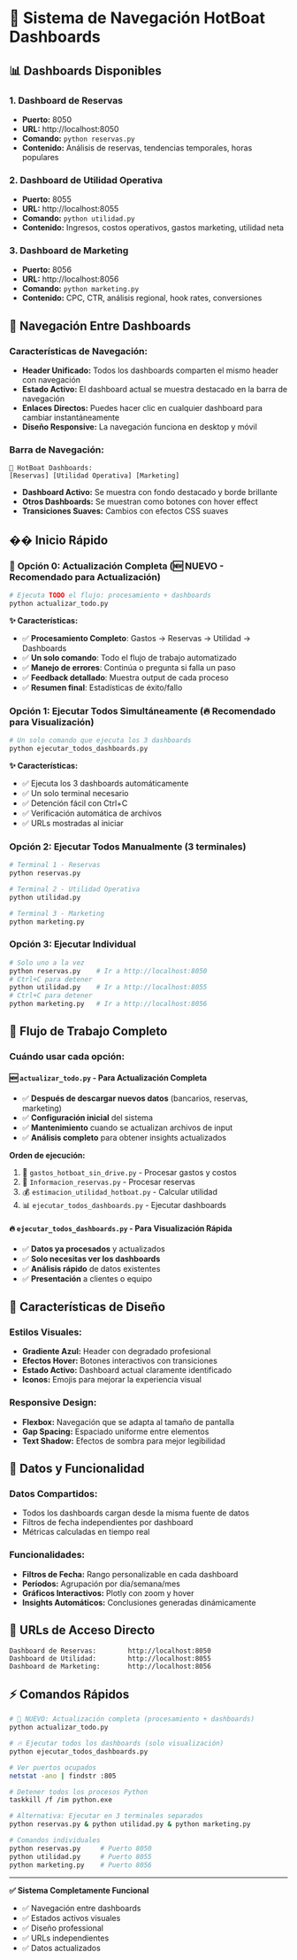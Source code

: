 # 🚤 Sistema de Navegación HotBoat Dashboards

## 📊 Dashboards Disponibles

### 1. Dashboard de Reservas
- **Puerto:** 8050
- **URL:** http://localhost:8050
- **Comando:** `python reservas.py`
- **Contenido:** Análisis de reservas, tendencias temporales, horas populares

### 2. Dashboard de Utilidad Operativa  
- **Puerto:** 8055
- **URL:** http://localhost:8055
- **Comando:** `python utilidad.py`
- **Contenido:** Ingresos, costos operativos, gastos marketing, utilidad neta

### 3. Dashboard de Marketing
- **Puerto:** 8056
- **URL:** http://localhost:8056
- **Comando:** `python marketing.py`
- **Contenido:** CPC, CTR, análisis regional, hook rates, conversiones

## 🔄 Navegación Entre Dashboards

### Características de Navegación:
- **Header Unificado:** Todos los dashboards comparten el mismo header con navegación
- **Estado Activo:** El dashboard actual se muestra destacado en la barra de navegación
- **Enlaces Directos:** Puedes hacer clic en cualquier dashboard para cambiar instantáneamente
- **Diseño Responsive:** La navegación funciona en desktop y móvil

### Barra de Navegación:
```
🚤 HotBoat Dashboards:
[Reservas] [Utilidad Operativa] [Marketing]
```

- **Dashboard Activo:** Se muestra con fondo destacado y borde brillante
- **Otros Dashboards:** Se muestran como botones con hover effect
- **Transiciones Suaves:** Cambios con efectos CSS suaves

## �� Inicio Rápido

### 🔄 **Opción 0: Actualización Completa (🆕 NUEVO - Recomendado para Actualización)**
```bash
# Ejecuta TODO el flujo: procesamiento + dashboards
python actualizar_todo.py
```
**✨ Características:**
- ✅ **Procesamiento Completo**: Gastos → Reservas → Utilidad → Dashboards
- ✅ **Un solo comando**: Todo el flujo de trabajo automatizado
- ✅ **Manejo de errores**: Continúa o pregunta si falla un paso
- ✅ **Feedback detallado**: Muestra output de cada proceso
- ✅ **Resumen final**: Estadísticas de éxito/fallo

### Opción 1: Ejecutar Todos Simultáneamente (🔥 Recomendado para Visualización)
```bash
# Un solo comando que ejecuta los 3 dashboards
python ejecutar_todos_dashboards.py
```
**✨ Características:**
- ✅ Ejecuta los 3 dashboards automáticamente
- ✅ Un solo terminal necesario
- ✅ Detención fácil con Ctrl+C
- ✅ Verificación automática de archivos
- ✅ URLs mostradas al iniciar

### Opción 2: Ejecutar Todos Manualmente (3 terminales)
```bash
# Terminal 1 - Reservas
python reservas.py

# Terminal 2 - Utilidad Operativa  
python utilidad.py

# Terminal 3 - Marketing
python marketing.py
```

### Opción 3: Ejecutar Individual
```bash
# Solo uno a la vez
python reservas.py    # Ir a http://localhost:8050
# Ctrl+C para detener
python utilidad.py    # Ir a http://localhost:8055  
# Ctrl+C para detener
python marketing.py   # Ir a http://localhost:8056
```

## 🔄 **Flujo de Trabajo Completo**

### **Cuándo usar cada opción:**

#### 🆕 **`actualizar_todo.py`** - Para Actualización Completa
- ✅ **Después de descargar nuevos datos** (bancarios, reservas, marketing)
- ✅ **Configuración inicial** del sistema
- ✅ **Mantenimiento** cuando se actualizan archivos de input
- ✅ **Análisis completo** para obtener insights actualizados

**Orden de ejecución:**
1. 🏦 `gastos_hotboat_sin_drive.py` - Procesar gastos y costos
2. 📅 `Informacion_reservas.py` - Procesar reservas
3. 💰 `estimacion_utilidad_hotboat.py` - Calcular utilidad
4. 📊 `ejecutar_todos_dashboards.py` - Ejecutar dashboards

#### 🔥 **`ejecutar_todos_dashboards.py`** - Para Visualización Rápida
- ✅ **Datos ya procesados** y actualizados
- ✅ **Solo necesitas ver los dashboards**
- ✅ **Análisis rápido** de datos existentes
- ✅ **Presentación** a clientes o equipo

## 🎨 Características de Diseño

### Estilos Visuales:
- **Gradiente Azul:** Header con degradado profesional
- **Efectos Hover:** Botones interactivos con transiciones
- **Estado Activo:** Dashboard actual claramente identificado
- **Iconos:** Emojis para mejorar la experiencia visual

### Responsive Design:
- **Flexbox:** Navegación que se adapta al tamaño de pantalla
- **Gap Spacing:** Espaciado uniforme entre elementos
- **Text Shadow:** Efectos de sombra para mejor legibilidad

## 🔧 Datos y Funcionalidad

### Datos Compartidos:
- Todos los dashboards cargan desde la misma fuente de datos
- Filtros de fecha independientes por dashboard
- Métricas calculadas en tiempo real

### Funcionalidades:
- **Filtros de Fecha:** Rango personalizable en cada dashboard
- **Períodos:** Agrupación por día/semana/mes
- **Gráficos Interactivos:** Plotly con zoom y hover
- **Insights Automáticos:** Conclusiones generadas dinámicamente

## 📱 URLs de Acceso Directo

```
Dashboard de Reservas:        http://localhost:8050
Dashboard de Utilidad:        http://localhost:8055  
Dashboard de Marketing:       http://localhost:8056
```

## ⚡ Comandos Rápidos

```bash
# 🔄 NUEVO: Actualización completa (procesamiento + dashboards)
python actualizar_todo.py

# 🔥 Ejecutar todos los dashboards (solo visualización)
python ejecutar_todos_dashboards.py

# Ver puertos ocupados
netstat -ano | findstr :805

# Detener todos los procesos Python
taskkill /f /im python.exe

# Alternativa: Ejecutar en 3 terminales separados
python reservas.py & python utilidad.py & python marketing.py

# Comandos individuales
python reservas.py     # Puerto 8050
python utilidad.py     # Puerto 8055  
python marketing.py    # Puerto 8056
```

---

**✅ Sistema Completamente Funcional**
- ✅ Navegación entre dashboards
- ✅ Estados activos visuales
- ✅ Diseño professional
- ✅ URLs independientes
- ✅ Datos actualizados 